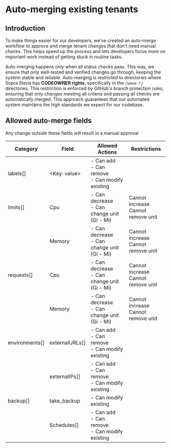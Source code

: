 # Auto-merging existing tenants

## Introduction

To make things easier for our developers, we've created an auto-merge workflow to approve and merge tenant changes that don't need manual checks. This helps speed up the process and lets developers focus more on important work instead of getting stuck in routine tasks. 

Auto-merging happens only when all status checks pass. This way, we ensure that only well-tested and verified changes go through, keeping the system stable and reliable. Auto-merging is restricted to directories where Sopra Steria has **CODEOWNER rights**, specifically in the `/wave-*/` directories. This restriction is enforced by GitHub's branch protection rules, ensuring that only changes meeting all criteria and passing all checks are automatically merged. This approach guarantees that our automated system maintains the high standards we expect for our codebase.

## Allowed auto-merge fields


Any change outside these fields will result in a manual approval

| **Category**      | **Field**              | **Allowed Actions**                    | **Restrictions**              |
|-------------------|--------------------|----------------------------------------|-------------------------------|
| labels[]          | <Key: value>       | - Can add<br>- Can remove<br>- Can modify existing |                              |
| limits[]          | Cpu                | - Can decrease<br>- Can change unit (Gi - Mi) | Cannot increase<br>Cannot remove unit |
|                   | Memory             | - Can decrease<br>- Can change unit (Gi - Mi) | Cannot increase<br>Cannot remove unit |
| requests[]        | Cpu                | - Can decrease<br>- Can change unit (Gi - Mi) | Cannot increase<br>Cannot remove unit |
|                   | Memory             | - Can decrease<br>- Can change unit (Gi - Mi) | Cannot increase<br>Cannot remove unit |
| environments[]    | externalURLs[]     | - Can add<br>- Can remove<br>- Can modify existing |                              |
|                   | externalIPs[]      | - Can add<br>- Can remove<br>- Can modify existing |                              |
| backup[]          | take_backup        | - Can modify existing                   |                              |
|                   | Schedules[]        | - Can add<br>- Can remove<br>- Can modify existing |                              |


